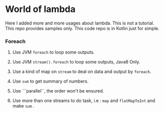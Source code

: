 # World of lambda
Here I added more and more usages about lambda.
This is not a tutorial.
This repo provides samples only.
This code repo is in Kotlin just for simple.


### Foreach

1. Use JVM ```foreach``` to loop some outputs.

2. Use JVM ```stream().foreach``` to loop some outputs, Java8 Only.

3. Use a kind of map on ```stream``` to deal on data and output by ```foreach```.

4. Use ```sum``` to get summary of numbers.

5. Use ```parallel``, the order won't be ensured.

6. Use more than one streams to do task, i.e : ```map``` and ```flatMapToInt```  and make ```sum``` .

